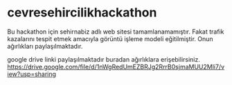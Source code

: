 # cevresehircilikhackathon
Bu hackathon için sehirnabiz adlı web sitesi tamamlanamamıştır. Fakat trafik kazalarını tespit etmek amacıyla görüntü işleme modeli eğitilmiştir. Onun ağırlıkları paylaşılmaktadır.

google drive linki paylaşılmaktadır buradan ağırlıklara erişebilirsiniz.
https://drive.google.com/file/d/1nWgRedUmEZBRJg2RrrB0sjmaMUU2Mli7/view?usp=sharing
